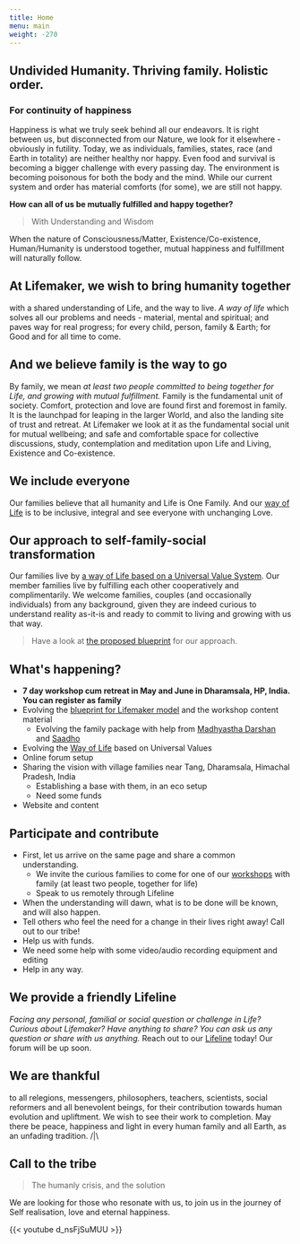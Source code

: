 ```yaml
---
title: Home
menu: main
weight: -270
---
```

## Undivided Humanity. Thriving family. Holistic order. 
### For continuity of happiness
Happiness is what we truly seek behind all our endeavors. It is right between us, but disconnected from our Nature, we look for it elsewhere - obviously in futility. Today, we as individuals, families, states, race (and Earth in totality) are neither healthy nor happy. Even food and survival is becoming a bigger challenge with every passing day. The environment is becoming poisonous for both the body and the mind. While our current system and order has material comforts (for some), we are still not happy. 

**How can all of us be mutually fulfilled and happy together?** 

> With Understanding and Wisdom 

When the nature of Consciousness/Matter, Existence/Co-existence, Human/Humanity is understood together, mutual happiness and fulfillment will naturally follow.

## At Lifemaker, we wish to bring humanity together 
with a shared understanding of Life, and the way to live. *A way of life* which solves all our problems and needs - material, mental and spiritual; and paves way for real progress; for every child, person, family & Earth; for Good and for all time to come.

## And we believe family is the way to go 
By family, we mean *at least two people committed to being together for Life, and growing with mutual fulfillment.*
Family is the fundamental unit of society. Comfort, protection and love are found first and foremost in family. It is the launchpad for leaping in the larger World, and also the landing site of trust and retreat. At Lifemaker we look at it as the fundamental social unit for mutual wellbeing; and safe and comfortable space for collective discussions, study, contemplation and meditation upon Life and Living, Existence and Co-existence.

## We include everyone
Our families believe that all humanity and Life is One Family. And our [way of Life](/values) is to be inclusive, integral and see everyone with unchanging Love. 

## Our approach to self-family-social transformation

Our families live by [a way of Life based on a Universal Value System](/values). Our member families live by fulfilling each other cooperatively and complimentarily. We welcome families, couples (and occasionally individuals) from any background, given they are indeed curious to understand reality as-it-is and ready to commit to living and growing with us that way. 

> Have a look at [the proposed blueprint](/post/approach) for our approach.

## What's happening?
- **7 day workshop cum retreat in May and June in Dharamsala, HP, India. You can register as family**
- Evolving the [blueprint for Lifemaker model](/post/approach) and the workshop content material
  - Evolving the family package with help from [Madhyastha Darshan](http://madhyasth-darshan.info/) and [Saadho](http://saadhosangha.org/) 
- Evolving the [Way of Life](/values) based on Universal Values
- Online forum setup
- Sharing the vision with village families near Tang, Dharamsala, Himachal Pradesh, India
  - Establishing a base with them, in an eco setup
  - Need some funds
- Website and content

## Participate and contribute
* First, let us arrive on the same page and share a common understanding.
  * We invite the curious families to come for one of our [workshops](/workshops-and-retreats/) with family (at least two people, together for life)
  * Speak to us remotely through Lifeline
* When the understanding will dawn, what is to be done will be known, and will also happen.
* Tell others who feel the need for a change in their lives right away! Call out to our tribe!
* Help us with funds.
* We need some help with some video/audio recording equipment and editing
* Help in any way.

## We provide a friendly Lifeline

*Facing any personal, familial or social question or challenge in Life? Curious about Lifemaker? Have anything to share? You can ask us any question or share with us anything.* 
Reach out to our [Lifeline](/lifeline) today! Our forum will be up soon. 

## We are thankful 
to all relegions, messengers, philosophers, teachers, scientists, social reformers and all benevolent beings, for their contribution towards human evolution and upliftment. We wish to see their work to completion. May there be peace, happiness and light in every human family and all Earth, as an unfading tradition. /|\\

## Call to the tribe

> The humanly crisis, and the solution

We are looking for those who resonate with us, to join us in the journey of Self realisation, love and eternal happiness.

{{< youtube d_nsFjSuMUU >}}
